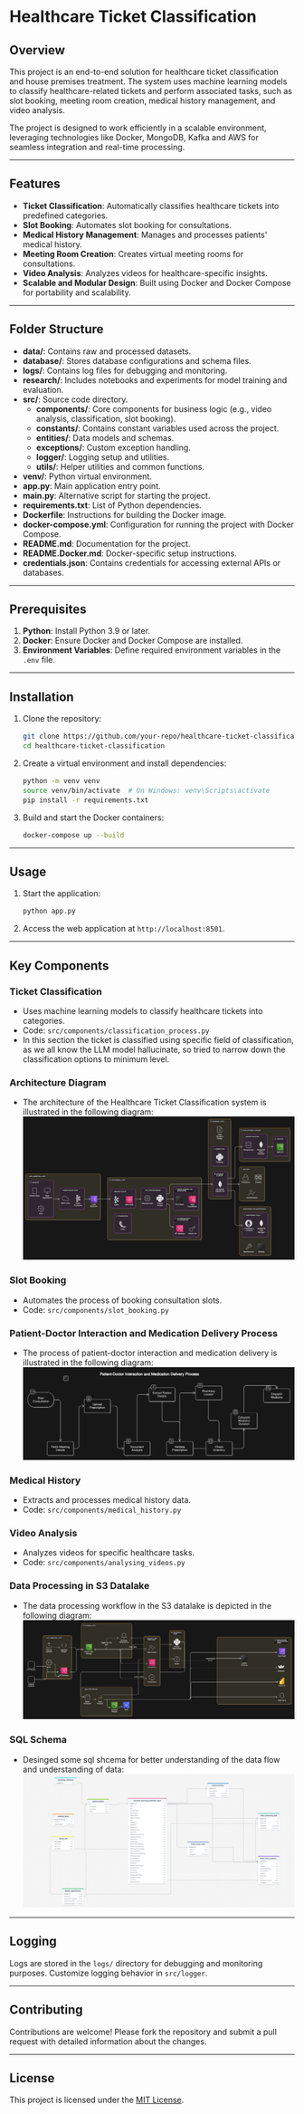 
# Healthcare Ticket Classification

## Overview
This project is an end-to-end solution for healthcare ticket classification and house premises treatment. The system uses machine learning models to classify healthcare-related tickets and perform associated tasks, such as slot booking, meeting room creation, medical history management, and video analysis.

The project is designed to work efficiently in a scalable environment, leveraging technologies like Docker, MongoDB, Kafka and AWS for seamless integration and real-time processing.

---

## Features
- **Ticket Classification**: Automatically classifies healthcare tickets into predefined categories.
- **Slot Booking**: Automates slot booking for consultations.
- **Medical History Management**: Manages and processes patients' medical history.
- **Meeting Room Creation**: Creates virtual meeting rooms for consultations.
- **Video Analysis**: Analyzes videos for healthcare-specific insights.
- **Scalable and Modular Design**: Built using Docker and Docker Compose for portability and scalability.

---

## Folder Structure
- **data/**: Contains raw and processed datasets.
- **database/**: Stores database configurations and schema files.
- **logs/**: Contains log files for debugging and monitoring.
- **research/**: Includes notebooks and experiments for model training and evaluation.
- **src/**: Source code directory.
  - **components/**: Core components for business logic (e.g., video analysis, classification, slot booking).
  - **constants/**: Contains constant variables used across the project.
  - **entities/**: Data models and schemas.
  - **exceptions/**: Custom exception handling.
  - **logger/**: Logging setup and utilities.
  - **utils/**: Helper utilities and common functions.
- **venv/**: Python virtual environment.
- **app.py**: Main application entry point.
- **main.py**: Alternative script for starting the project.
- **requirements.txt**: List of Python dependencies.
- **Dockerfile**: Instructions for building the Docker image.
- **docker-compose.yml**: Configuration for running the project with Docker Compose.
- **README.md**: Documentation for the project.
- **README.Docker.md**: Docker-specific setup instructions.
- **credentials.json**: Contains credentials for accessing external APIs or databases.

---

## Prerequisites
1. **Python**: Install Python 3.9 or later.
2. **Docker**: Ensure Docker and Docker Compose are installed.
3. **Environment Variables**: Define required environment variables in the `.env` file.

---

## Installation
1. Clone the repository:
   ```bash
   git clone https://github.com/your-repo/healthcare-ticket-classification.git
   cd healthcare-ticket-classification
   ```
2. Create a virtual environment and install dependencies:
   ```bash
   python -m venv venv
   source venv/bin/activate  # On Windows: venv\Scripts\activate
   pip install -r requirements.txt
   ```
3. Build and start the Docker containers:
   ```bash
   docker-compose up --build
   ```

---

## Usage
1. Start the application:
   ```bash
   python app.py
   ```
2. Access the web application at `http://localhost:8501`.

---

## Key Components
### **Ticket Classification**
- Uses machine learning models to classify healthcare tickets into categories.
- Code: `src/components/classification_process.py`
- In this section the ticket is classified using specific field of classification, as we all know the LLM model hallucinate, so tried to narrow down the classification options to minimum level.

### **Architecture Diagram**
- The architecture of the Healthcare Ticket Classification system is illustrated in the following diagram:
![Healthcare Ticket Classification AI Flow](architecture/Healthcare%20Ticket%20Classification%20AI%20Flow.png)


### **Slot Booking**
- Automates the process of booking consultation slots.
- Code: `src/components/slot_booking.py`

### **Patient-Doctor Interaction and Medication Delivery Process**
- The process of patient-doctor interaction and medication delivery is illustrated in the following diagram:
![Patient-Doctor Interaction and Medication Delivery Process](architecture/Patient-Doctor%20Interaction%20and%20Medication%20Delivery%20Process.png)


### **Medical History**
- Extracts and processes medical history data.
- Code: `src/components/medical_history.py`

### **Video Analysis**
- Analyzes videos for specific healthcare tasks.
- Code: `src/components/analysing_videos.py`

### **Data Processing in S3 Datalake**
- The data processing workflow in the S3 datalake is depicted in the following diagram:
![Data Processing in S3 Datalake](architecture/Data%20Processing%20in%20S3%20datalake.png)

### **SQL Schema**
- Desinged some sql shcema for better understanding of the data flow and understanding of data:
![SQL Schema](architecture//sql_schema.png)
---

## Logging
Logs are stored in the `logs/` directory for debugging and monitoring purposes. Customize logging behavior in `src/logger`.

---

## Contributing
Contributions are welcome! Please fork the repository and submit a pull request with detailed information about the changes.

---

## License
This project is licensed under the [MIT License](LICENSE).
